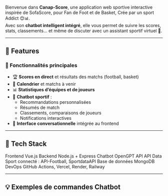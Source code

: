 Bienvenue dans **Canap-Score**, une application web sportive interactive inspirée de SofaScore, pour Fan de Foot et de Basket, Crée par un sport Addict 😊📊.  
Avec son **chatbot intelligent intégré**, elle vous permet de suivre les scores, stats, classements… et même de discuter avec un assistant sportif virtuel 🤖.

---

## 🚀 Features

### 🎯 Fonctionnalités principales
- 🏆 **Scores en direct** et résultats des matchs (football, basket)
- 📅 **Calendrier** et matchs à venir
- 📊 **Statistiques d’équipes et de joueurs**
- 🧠 **Chatbot sportif** :
  - Recommandations personnalisées
  - Résumés de match
  - Classements, comparaisons de joueurs
  - Notifications interactives
- 💬 **Interface conversationnelle** intégrée au frontend

---

## 🧱 Tech Stack

Frontend Vue.js 
Backend  Node.js + Express
Chatbot  OpenGPT API
API Data Sport connecté : API-Football, SportdataAPI
Base de données MongoDB 
DevOps GitHub Actions, Vercel, Render, Railway 

---

## 💡 Exemples de commandes Chatbot

